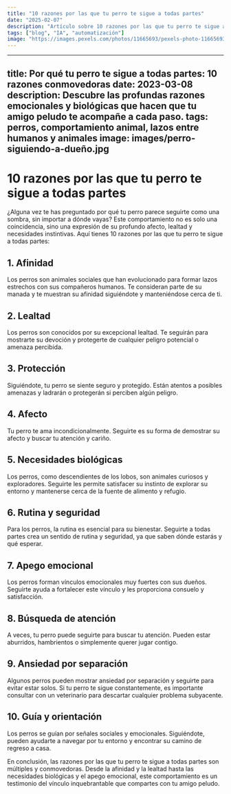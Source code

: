 ```yaml
---
title: "10 razones por las que tu perro te sigue a todas partes"
date: "2025-02-07"
description: "Artículo sobre 10 razones por las que tu perro te sigue a todas partes"
tags: ["blog", "IA", "automatización"]
image: "https://images.pexels.com/photos/11665693/pexels-photo-11665693.jpeg?auto=compress&cs=tinysrgb&h=350"
---
```


---
title: Por qué tu perro te sigue a todas partes: 10 razones conmovedoras
date: 2023-03-08
description: Descubre las profundas razones emocionales y biológicas que hacen que tu amigo peludo te acompañe a cada paso.
tags: perros, comportamiento animal, lazos entre humanos y animales
image: images/perro-siguiendo-a-dueño.jpg
---

# 10 razones por las que tu perro te sigue a todas partes

¿Alguna vez te has preguntado por qué tu perro parece seguirte como una sombra, sin importar a dónde vayas? Este comportamiento no es solo una coincidencia, sino una expresión de su profundo afecto, lealtad y necesidades instintivas. Aquí tienes 10 razones por las que tu perro te sigue a todas partes:

## 1. Afinidad

Los perros son animales sociales que han evolucionado para formar lazos estrechos con sus compañeros humanos. Te consideran parte de su manada y te muestran su afinidad siguiéndote y manteniéndose cerca de ti.

## 2. Lealtad

Los perros son conocidos por su excepcional lealtad. Te seguirán para mostrarte su devoción y protegerte de cualquier peligro potencial o amenaza percibida.

## 3. Protección

Siguiéndote, tu perro se siente seguro y protegido. Están atentos a posibles amenazas y ladrarán o protegerán si perciben algún peligro.

## 4. Afecto

Tu perro te ama incondicionalmente. Seguirte es su forma de demostrar su afecto y buscar tu atención y cariño.

## 5. Necesidades biológicas

Los perros, como descendientes de los lobos, son animales curiosos y exploradores. Seguirte les permite satisfacer su instinto de explorar su entorno y mantenerse cerca de la fuente de alimento y refugio.

## 6. Rutina y seguridad

Para los perros, la rutina es esencial para su bienestar. Seguirte a todas partes crea un sentido de rutina y seguridad, ya que saben dónde estarás y qué esperar.

## 7. Apego emocional

Los perros forman vínculos emocionales muy fuertes con sus dueños. Seguirte ayuda a fortalecer este vínculo y les proporciona consuelo y satisfacción.

## 8. Búsqueda de atención

A veces, tu perro puede seguirte para buscar tu atención. Pueden estar aburridos, hambrientos o simplemente querer jugar contigo.

## 9. Ansiedad por separación

Algunos perros pueden mostrar ansiedad por separación y seguirte para evitar estar solos. Si tu perro te sigue constantemente, es importante consultar con un veterinario para descartar cualquier problema subyacente.

## 10. Guía y orientación

Los perros se guían por señales sociales y emocionales. Siguiéndote, pueden ayudarte a navegar por tu entorno y encontrar su camino de regreso a casa.

En conclusión, las razones por las que tu perro te sigue a todas partes son múltiples y conmovedoras. Desde la afinidad y la lealtad hasta las necesidades biológicas y el apego emocional, este comportamiento es un testimonio del vínculo inquebrantable que compartes con tu amigo peludo.